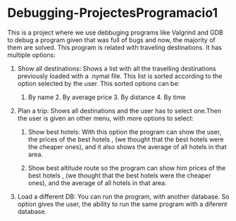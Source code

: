 # Debugging-ProjectesProgramacio1

This is a project where we use debbuging programs like Valgrind and GDB to debug a program given that was full of bugs and now,
the majority of them are solved. This program is related with traveling destinations. It has multiple options:

1. Show all destinations: Shows a list with all the travelling destinations previously loaded with a .nymal file. This list is 
  sorted according to the option selected by the user. This sorted options can be:
    1. By name
		2. By average price
		3. By distance
		4. By time

2. Plan a trip: Shows all destinations and the user has to select one.Then the user is given an other menu, with more options 
   to select:
   
     1. Show best hotels: With this option the program can show the user, the prices of the best hotels , 
     (we thought that the best hotels were the cheaper ones), and it also shows the average of all hotels in that area.
	  
    2. Show best altitude route
                so the program can show him prices of the best 
                hotels , (we thought that the best hotels were the cheaper ones), and the average of all hotels in that area.

3. Load a different DB: You can run the program, with another database. So option gives the user, the ability to run the same
   program with a diferent database.
